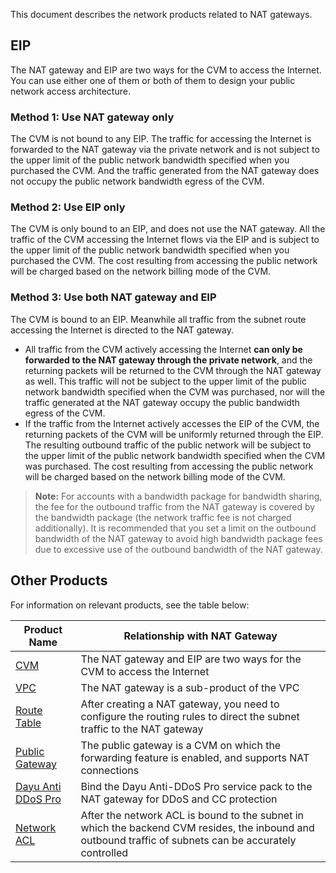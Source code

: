 This document describes the network products related to NAT gateways.

## EIP

The NAT gateway and EIP are two ways for the CVM to access the Internet. You can use either one of them or both of them to design your public network access architecture.

### Method 1: Use NAT gateway only

The CVM is not bound to any EIP. The traffic for accessing the Internet is forwarded to the NAT gateway via the private network and is not subject to the upper limit of the public network bandwidth specified when you purchased the CVM. And the traffic generated from the NAT gateway does not occupy the public network bandwidth egress of the CVM.

### Method 2: Use EIP only

The CVM is only bound to an EIP, and does not use the NAT gateway. All the traffic of the CVM accessing the Internet flows via the EIP and is subject to the upper limit of the public network bandwidth specified when you purchased the CVM. The cost resulting from accessing the public network will be charged based on the network billing mode of the CVM.

### Method 3: Use both NAT gateway and EIP

The CVM is bound to an EIP. Meanwhile all traffic from the subnet route accessing the Internet is directed to the NAT gateway.

- All traffic from the CVM actively accessing the Internet **can only be forwarded to the NAT gateway through the private network**, and the returning packets will be returned to the CVM through the NAT gateway as well. This traffic will not be subject to the upper limit of the public network bandwidth specified when the CVM was purchased, nor will the traffic generated at the NAT gateway occupy the public bandwidth egress of the CVM.
- If the traffic from the Internet actively accesses the EIP of the CVM, the returning packets of the CVM will be uniformly returned through the EIP. The resulting outbound traffic of the public network will be subject to the upper limit of the public network bandwidth specified when the CVM was purchased. The cost resulting from accessing the public network will be charged based on the network billing mode of the CVM.

> **Note:**
>For accounts with a bandwidth package for bandwidth sharing, the fee for the outbound traffic from the NAT gateway is covered by the bandwidth package (the network traffic fee is not charged additionally). It is recommended that you set a limit on the outbound bandwidth of the NAT gateway to avoid high bandwidth package fees due to excessive use of the outbound bandwidth of the NAT gateway.



## Other Products

For information on relevant products, see the table below:

| Product Name | Relationship with NAT Gateway |
| ------------------------------------------------------------ | ------------------------------------------------------------ |
| [CVM](/document/product/213/495) | The NAT gateway and EIP are two ways for the CVM to access the Internet |
| [VPC](/document/product/215/535) | The NAT gateway is a sub-product of the VPC |
| [Route Table](/document/product/215/4954) | After creating a NAT gateway, you need to configure the routing rules to direct the subnet traffic to the NAT gateway |
| [Public Gateway](/document/product/215/11119) | The public gateway is a CVM on which the forwarding feature is enabled, and supports NAT connections |
| [Dayu Anti DDoS Pro](/document/product/297/15344) | Bind the Dayu Anti-DDoS Pro service pack to the NAT gateway for DDoS and CC protection |
| [Network ACL](/document/product/215/5132) | After the network ACL is bound to the subnet in which the backend CVM resides, the inbound and outbound traffic of subnets can be accurately controlled |
